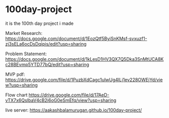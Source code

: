 # 100day-project
it is the 100th day project i made


Market Research:
https://docs.google.com/document/d/1EozQtf5ByiSnKMsf-svxuzf1-zj3sELa6ocDsDqipis/edit?usp=sharing

Problem Statement:
https://docs.google.com/document/d/1kLesD1HV3QX7Q5Dka3SnMtUCA8Kc28BEvmp5YTD77bQ/edit?usp=sharing 

MVP pdf:
https://drive.google.com/file/d/1PuzbXdCagc1ulwUg4ILj1ev228OWEjYd/view?usp=sharing

Flow chart
https://drive.google.com/file/d/17AeD-vTX7x6QsIbaV4cB2i6oG0eSmEfq/view?usp=sharing

live server:
https://aakashbalamurugan.github.io/100day-project/
